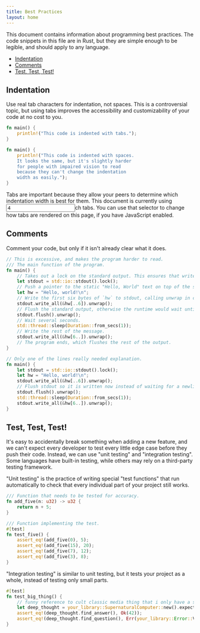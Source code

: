 ```yaml
---
title: Best Practices
layout: home
---
```


This document contains information about programming best practices. The code snippets in this file are in Rust, but they are simple enough to be legible, and should apply to any language.

- [Indentation](#indentation)
- [Comments](#comments)
- [Test, Test, Test!](#test-test-test)

## Indentation

Use real tab characters for indentation, not spaces. This is a controversial topic, but using tabs improves the accessibility and customizability of your code at no cost to you.

<style>
	:root {
		--twid: 4ch;
	}
	* {
		tab-size: var(--twid);
  }
</style>

```rust
fn main() {
	println!("This code is indented with tabs.");
}

fn main() {
    println!("This code is indented with spaces.
    It looks the same, but it's slightly harder
    for people with impaired vision to read
    because they can't change the indentation
    width as easily.");
}
```

Tabs are important because they allow your peers to determine which indentation width is best for them. This document is currently using <input type="number" id="twid_demo" value="4" size=1>ch tabs. You can use that selector to change how tabs are rendered on this page, if you have JavaScript enabled.

<script>
document.querySelector("#twid_demo").addEventListener("input", event => {
	document.querySelector(":root").style.setProperty("--twid", `${event.target.value}ch`);
})
</script>

## Comments
Comment your code, but only if it isn't already clear what it does.

```rust
// This is excessive, and makes the program harder to read.
/// The main function of the program.
fn main() {
	// Takes out a lock on the standard output. This ensures that writes won't be interleaved when multithreading.
	let stdout = std::io::stdout().lock();
	// Push a pointer to the static "Hello, World" text on top of the stack.
	let hw = "Hello, world!\n";
	// Write the first six bytes of `hw` to stdout, calling unwrap in case the pipe was closed.
	stdout.write_all(&hw[..6]).unwrap();
	// Flush the standard output, otherwise the runtime would wait until we send a newline.
	stdout.flush().unwrap();
	// Wait several seconds.
	std::thread::sleep(Duration::from_secs(1));
	// Write the rest of the message.
	stdout.write_all(&hw[6..]).unwrap();
	// The program ends, which flushes the rest of the output.
}

// Only one of the lines really needed explanation.
fn main() {
	let stdout = std::io::stdout().lock();
	let hw = "Hello, world!\n";
	stdout.write_all(&hw[..6]).unwrap();
	// Flush stdout so it is written now instead of waiting for a newline.
	stdout.flush().unwrap();
	std::thread::sleep(Duration::from_secs(1));
	stdout.write_all(&hw[6..]).unwrap();
}
```

## Test, Test, Test!

It's easy to accidentally break something when adding a new feature, and we can't expect every developer to test every little edge case before they push their code. Instead, we can use "unit testing" and "integration testing". Some languages have built-in testing, while others may rely on a third-party testing framework.

"Unit testing" is the practice of writing special "test functions" that run automatically to check that every individual part of your project still works.

```rust
/// Function that needs to be tested for accuracy.
fn add_five(n: u32) -> u32 {
	return n + 5;
}

/// Function implementing the test.
#[test]
fn test_five() {
	assert_eq!(add_five(0), 5);
	assert_eq!(add_five(15), 20);
	assert_eq!(add_five(7), 12);
	assert_eq!(add_five(3), 8);
}
```

"Integration testing" is similar to unit testing, but it tests your project as a whole, instead of testing only small parts.

```rust
#[test]
fn test_big_thing() {
	// funny reference to cult classic media thing that i only have a superficial understanding of
	let deep_thought = your_library::SupernaturalComputer::new().expect("Construction Accident");
	assert_eq!(deep_thought.find_answer(), Ok(42));
	assert_eq!(deep_thought.find_question(), Err(your_library::Error::VogonBypass));
}
```